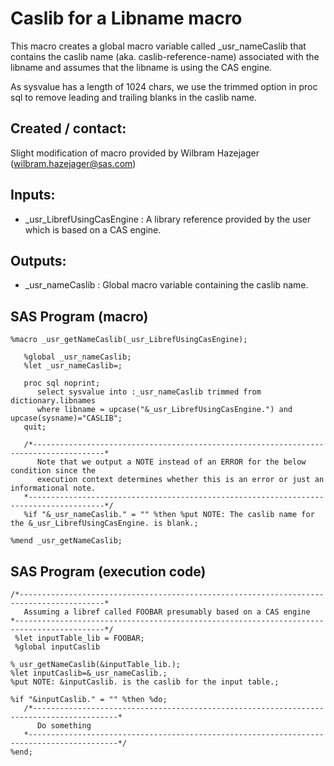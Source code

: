 # Caslib for a Libname macro
   
This macro creates a global macro variable called _usr_nameCaslib that contains the caslib name (aka. caslib-reference-name) associated with the libname and assumes that the libname is using the CAS engine.
 
As sysvalue has a length of 1024 chars, we use the trimmed option in proc sql to remove leading and trailing blanks in the caslib name.
   
## Created / contact:
Slight modification of macro provided by Wilbram Hazejager (wilbram.hazejager@sas.com)

## Inputs:

* _usr_LibrefUsingCasEngine : A library reference provided by the user which is based on a CAS engine.
   
## Outputs:
* _usr_nameCaslib : Global macro variable containing the caslib name.


## SAS Program (macro)

```sas
%macro _usr_getNameCaslib(_usr_LibrefUsingCasEngine);
 
   %global _usr_nameCaslib;
   %let _usr_nameCaslib=;
 
   proc sql noprint;
      select sysvalue into :_usr_nameCaslib trimmed from dictionary.libnames
      where libname = upcase("&_usr_LibrefUsingCasEngine.") and upcase(sysname)="CASLIB";
   quit;

   /*--------------------------------------------------------------------------------------*
      Note that we output a NOTE instead of an ERROR for the below condition since the 
      execution context determines whether this is an error or just an informational note.
   *---------------------------------------------------------------------------------------*/
   %if "&_usr_nameCaslib." = "" %then %put NOTE: The caslib name for the &_usr_LibrefUsingCasEngine. is blank.;
 
%mend _usr_getNameCaslib;
```
## SAS Program (execution code)

```sas
/*-----------------------------------------------------------------------------------------*
   Assuming a libref called FOOBAR presumably based on a CAS engine
*------------------------------------------------------------------------------------------*/
 %let inputTable_lib = FOOBAR;
 %global inputCaslib
  
%_usr_getNameCaslib(&inputTable_lib.);
%let inputCaslib=&_usr_nameCaslib.;
%put NOTE: &inputCaslib. is the caslib for the input table.;
 
%if "&inputCaslib." = "" %then %do;
   /*-----------------------------------------------------------------------------------------*
      Do something
   *------------------------------------------------------------------------------------------*/
%end;

```